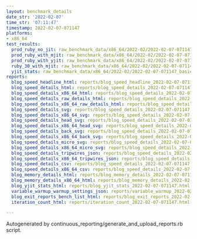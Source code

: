 ```yaml
---
layout: benchmark_details
date_str: '2022-02-07'
time_str: '07:11:47'
timestamp: 2022-02-07-071147
platforms:
- x86_64
test_results:
  prod_ruby_no_jit: raw_benchmark_data/x86_64/2022-02/2022-02-07-071147_basic_benchmark_prod_ruby_no_jit.json
  prod_ruby_with_mjit: raw_benchmark_data/x86_64/2022-02/2022-02-07-071147_basic_benchmark_prod_ruby_with_mjit.json
  prod_ruby_with_yjit: raw_benchmark_data/x86_64/2022-02/2022-02-07-071147_basic_benchmark_prod_ruby_with_yjit.json
  ruby_30_with_mjit: raw_benchmark_data/x86_64/2022-02/2022-02-07-071147_basic_benchmark_ruby_30_with_mjit.json
  yjit_stats: raw_benchmark_data/x86_64/2022-02/2022-02-07-071147_basic_benchmark_yjit_stats.json
reports:
  blog_speed_headline_html: reports/blog_speed_headline_2022-02-07-071147.html
  blog_speed_details_html: reports/blog_speed_details_2022-02-07-071147.html
  blog_speed_details_x86_64_html: reports/blog_speed_details_2022-02-07-071147.x86_64.html
  blog_speed_details_raw_details_html: reports/blog_speed_details_2022-02-07-071147.raw_details.html
  blog_speed_details_x86_64_raw_details_html: reports/blog_speed_details_2022-02-07-071147.x86_64.raw_details.html
  blog_speed_details_svg: reports/blog_speed_details_2022-02-07-071147.svg
  blog_speed_details_x86_64_svg: reports/blog_speed_details_2022-02-07-071147.x86_64.svg
  blog_speed_details_head_svg: reports/blog_speed_details_2022-02-07-071147.head.svg
  blog_speed_details_x86_64_head_svg: reports/blog_speed_details_2022-02-07-071147.x86_64.head.svg
  blog_speed_details_back_svg: reports/blog_speed_details_2022-02-07-071147.back.svg
  blog_speed_details_x86_64_back_svg: reports/blog_speed_details_2022-02-07-071147.x86_64.back.svg
  blog_speed_details_micro_svg: reports/blog_speed_details_2022-02-07-071147.micro.svg
  blog_speed_details_x86_64_micro_svg: reports/blog_speed_details_2022-02-07-071147.x86_64.micro.svg
  blog_speed_details_tripwires_json: reports/blog_speed_details_2022-02-07-071147.tripwires.json
  blog_speed_details_x86_64_tripwires_json: reports/blog_speed_details_2022-02-07-071147.x86_64.tripwires.json
  blog_speed_details_csv: reports/blog_speed_details_2022-02-07-071147.csv
  blog_speed_details_x86_64_csv: reports/blog_speed_details_2022-02-07-071147.x86_64.csv
  blog_memory_details_html: reports/blog_memory_details_2022-02-07-071147.html
  blog_memory_details_x86_64_html: reports/blog_memory_details_2022-02-07-071147.x86_64.html
  blog_yjit_stats_html: reports/blog_yjit_stats_2022-02-07-071147.html
  variable_warmup_warmup_settings_json: reports/variable_warmup_2022-02-07-071147.warmup_settings.json
  blog_exit_reports_bench_list_html: reports/blog_exit_reports_2022-02-07-071147.bench_list.html
  iteration_count_html: reports/iteration_count_2022-02-07-071147.html

---
```

Autogenerated by continuous_reporting/generate_and_upload_reports.rb script.

